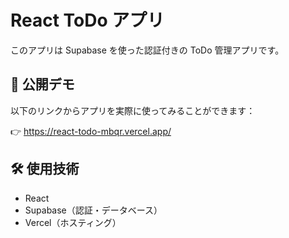 # React ToDo アプリ

このアプリは Supabase を使った認証付きの ToDo 管理アプリです。

## 🚀 公開デモ


以下のリンクからアプリを実際に使ってみることができます：

👉 https://react-todo-mbqr.vercel.app/



## 🛠 使用技術

- React
- Supabase（認証・データベース）
- Vercel（ホスティング）
